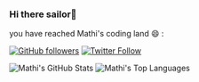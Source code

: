 ### Hi there sailor👋
you have reached Mathi's coding land 😄 :

[![GitHub followers](https://img.shields.io/github/followers/maathi?label=Follow%20at%20GitHub&style=for-the-badge)](https://github.com/maathi)
[![Twitter Follow](https://img.shields.io/twitter/follow/KitsutsukiX?label=Follow%20at%20Twitter&style=for-the-badge)](https://twitter.com/KitsutsukiX)

<!--
**meh-duh/meh-duh** is a ✨ _special_ ✨ repository because its `README.md` (this file) appears on your GitHub profile.

Here are some ideas to get you started:

- 🔭 I’m currently working on ...
- 🌱 I’m currently learning ...
- 👯 I’m looking to collaborate on ...
- 🤔 I’m looking for help with ...
- 💬 Ask me about ...
- 📫 How to reach me: ...
- 😄 Pronouns: ...
- ⚡ Fun fact: ...
-->
![Mathi's GitHub Stats](https://github-readme-stats.vercel.app/api?username=maathi&theme=cobalt&show_icons=true&&line_height=40)
![Mathi's Top Languages](https://github-readme-stats.vercel.app/api/top-langs/?username=maathi&theme=cobalt&show_icons=true)
